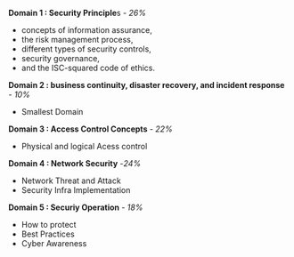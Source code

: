 **Domain 1 : Security Principle**s - _26%_
  - concepts of information assurance,
  - the risk management process,
  - different types of security controls,
  - security governance,
  - and the ISC-squared code of ethics.

**Domain 2 : business continuity, disaster recovery, and incident response** - _10%_
  - Smallest Domain

**Domain 3 : Access Control Concepts** - _22%_
  - Physical and logical Acess control

**Domain 4 : Network Security** -_24%_
  - Network Threat and Attack
  - Security Infra Implementation

**Domain 5 : Securiy Operation** - _18%_
  - How to protect
  - Best Practices
  - Cyber Awareness
